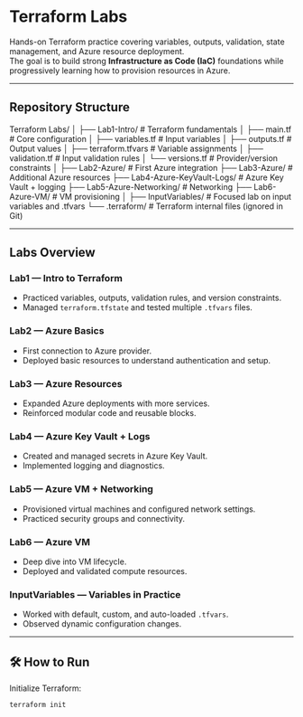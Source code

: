 # Terraform Labs

Hands-on Terraform practice covering variables, outputs, validation, state management, and Azure resource deployment.  
The goal is to build strong **Infrastructure as Code (IaC)** foundations while progressively learning how to provision resources in Azure.

---

## Repository Structure

Terraform Labs/
│
├── Lab1-Intro/                  # Terraform fundamentals
│   ├── main.tf                  # Core configuration
│   ├── variables.tf             # Input variables
│   ├── outputs.tf               # Output values
│   ├── terraform.tfvars         # Variable assignments
│   ├── validation.tf            # Input validation rules
│   └── versions.tf              # Provider/version constraints
│
├── Lab2-Azure/                  # First Azure integration
├── Lab3-Azure/                  # Additional Azure resources
├── Lab4-Azure-KeyVault-Logs/    # Azure Key Vault + logging
├── Lab5-Azure-Networking/       # Networking
├── Lab6-Azure-VM/               # VM provisioning
│
├── InputVariables/              # Focused lab on input variables and .tfvars
└── .terraform/                  # Terraform internal files (ignored in Git)

---

## Labs Overview

### Lab1 — Intro to Terraform
- Practiced variables, outputs, validation rules, and version constraints.
- Managed `terraform.tfstate` and tested multiple `.tfvars` files.

### Lab2 — Azure Basics
- First connection to Azure provider.
- Deployed basic resources to understand authentication and setup.

### Lab3 — Azure Resources
- Expanded Azure deployments with more services.
- Reinforced modular code and reusable blocks.

### Lab4 — Azure Key Vault + Logs
- Created and managed secrets in Azure Key Vault.
- Implemented logging and diagnostics.

### Lab5 — Azure VM + Networking
- Provisioned virtual machines and configured network settings.
- Practiced security groups and connectivity.

### Lab6 — Azure VM
- Deep dive into VM lifecycle.
- Deployed and validated compute resources.

### InputVariables — Variables in Practice
- Worked with default, custom, and auto-loaded `.tfvars`.
- Observed dynamic configuration changes.

---

## 🛠️ How to Run

Initialize Terraform:
```bash
terraform init
